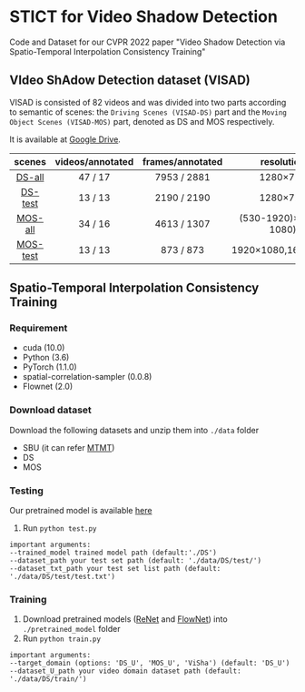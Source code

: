 # STICT for Video Shadow Detection
Code and Dataset for our CVPR 2022 paper "Video Shadow Detection via Spatio-Temporal Interpolation Consistency Training"

## VIdeo ShAdow Detection dataset (VISAD)
VISAD is consisted of 82 videos and was divided into two parts according to semantic of scenes: the `Driving Scenes (VISAD-DS)` part and the `Moving Object Scenes (VISAD-MOS)` part, denoted as DS and MOS respectively.

It is available at [Google Drive](https://drive.google.com/drive/folders/1IkRtl9Hd_b_JBg2PgMqv1l3HM6XGeV-x?usp=sharing).

|scenes|videos/annotated|frames/annotated|resolution|
| :------: | :------: | :------: | :------: |
|[DS-all](https://drive.google.com/drive/folders/1be2BrxwwBQRUUzdXCWoBvP9XM7VBa1k_?usp=sharing)|47 / 17|7953 / 2881|1280×720|
|[DS-test](https://drive.google.com/file/d/1v-Vj-RccLmou0-5y-5t-SNB37M4oNrw3/view?usp=sharing)|13 / 13|2190 / 2190|1280×720|
|[MOS-all](https://drive.google.com/drive/folders/1XGs8ZhN35DevGi8FJ3fGkoX3wW7eLZt9?usp=sharing)|34 / 16|4613 / 1307|(530-1920)×(360-1080)|
|[MOS-test](https://drive.google.com/file/d/1irfq8u85vditoC4pb7YXeHoLGDo8AfvV/view?usp=sharing)|13 / 13|873 / 873|1920×1080,1600×900|

## Spatio-Temporal Interpolation Consistency Training

### Requirement
* cuda (10.0)
* Python (3.6)
* PyTorch (1.1.0)
* spatial-correlation-sampler (0.0.8) 
* Flownet (2.0)

### Download dataset
Download the following datasets and unzip them into ```./data``` folder
* SBU (it can refer [MTMT](https://github.com/eraserNut/MTMT#useful-links))
* DS
* MOS

### Testing
Our pretrained model is available [here](https://drive.google.com/drive/folders/1Ty4ROTRXf5kg7c1cCSzyhTkjvFQGEehd?usp=sharing)
1. Run ```python test.py```
```
important arguments:
--trained_model trained model path (default:'./DS')
--dataset_path your test set path (default: './data/DS/test/')
--dataset_txt_path your test set list path (default: './data/DS/test/test.txt')
```

### Training
1. Download pretrained models ([ReNet](https://download.pytorch.org/models/resnet50-19c8e357.pth) and [FlowNet](https://drive.google.com/file/d/1hF8vS6YeHkx3j2pfCeQqqZGwA_PJq_Da/view?usp=sharing)) into ```./pretrained_model``` folder
2. Run ```python train.py ```
```
important arguments:
--target_domain (options: 'DS_U', 'MOS_U', 'ViSha') (default: 'DS_U')
--dataset_U_path your video domain dataset path (default: './data/DS/train/')
```
